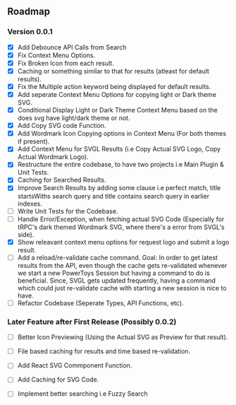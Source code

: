 ## Roadmap

### Version 0.0.1
- [x] Add Debounce API Calls from Search
- [x] Fix Context Menu Options.
- [x] Fix Broken Icon from each result.
- [x] Caching or something similar to that for results (atleast for default results).
- [x] Fix the Multiple action keyword being displayed for default results.
- [x] Add seperate Context Menu Options for copying light or Dark theme SVG.
- [x] Conditional Display Light or Dark Theme Context Menu based on the does svg have light/dark theme or not.
- [x] Add Copy SVG code Function.
- [x] Add Wordmark Icon Copying options in Context Menu (For both themes if present).
- [x] Add Context Menu for SVGL Results (i.e Copy Actual SVG Logo, Copy Actual Wordmark Logo).
- [x] Restructure the entire codebase, to have two projects i.e Main Plugin & Unit Tests.
- [x] Caching for Searched Results.
- [x] Improve Search Results by adding some clause i.e perfect match, title startsWiths search query and title contains search query in earlier indexes.
- [ ] Write Unit Tests for the Codebase.
- [ ] Handle Error/Exception, when fetching actual SVG Code (Especially for tRPC's dark themed Wordmark SVG, where there's a error from SVGL's side).
- [x] Show releavant context menu options for request logo and submit a logo result.
- [ ] Add a reload/re-validate cache command. Goal: In order to get latest results from the API, even though the cache gets re-validated whenever we start a new PowerToys Session but having a command to do is beneficial. Since, SVGL gets updated frequently, having a command which could just re-validate cache with starting a new session is nice to have.
- [ ] Refactor Codebase (Seperate Types, API Functions, etc).

### Later Feature after First Release (Possibly 0.0.2)
- [ ] Better Icon Previewing (Using the Actual SVG as Preview for that result).
- [ ] File based caching for results and time based re-validation.
- [ ] Add React SVG Commponent Function.
- [ ] Add Caching for SVG Code.
- [ ] Implement better searching i.e Fuzzy Search

